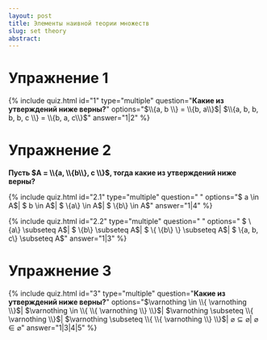 ```yaml
---
layout: post
title: Элементы наивной теории множеств
slug: set theory
abstract: 
---
```



# Упражнениe 1 

{% include quiz.html 
  id="1" 
  type="multiple" 
  question="**Какие из утверждений ниже верны?**" 
  options="$\\{a, b \\} = \\{b, a\\}$|
  $\\{a, b, b, b, b, c \\} = \\{b, a, c\\}$"
  answer="1|2" 
%}

# Упражнениe 2

**Пусть $A = \\{a, \\{b\\}, c \\}$, тогда какие из утверждений ниже верны?** 

{% include quiz.html 
  id="2.1" 
  type="multiple" 
  question=" " 
  options="$ a \in A$|
$ b \in A$|
$ \\{a\\} \in A$|
$ \\{b\\} \in A$"
answer="1|4" 
%}

{% include quiz.html 
  id="2.2" 
  type="multiple" 
  question=" " 
  options="
$ \\{a\\} \subseteq A$|
$ \\{b\\} \subseteq A$|
$ \\{ \\{b\\} \\} \subseteq A$|
$ \\{a, b, c\\} \subseteq A$" 
answer="1|3" 
%}

# Упражнениe 3
{% include quiz.html 
  id="3" 
  type="multiple" 
  question="**Какие из утверждений ниже верны?**" 
  options="$\varnothing \in \\{ \varnothing \\}$|
$\varnothing \in \\{ \\{ \varnothing \\} \\}$|
$\varnothing \subseteq \\{ \varnothing \\}$|
$\varnothing \subseteq \\{ \\{ \varnothing \\} \\}$|
$\varnothing \subseteq \varnothing$|
$\varnothing \in \varnothing$" 
answer="1|3|4|5" 
%}

